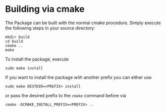 # Building via cmake

The Package can be built with the normal cmake procedure. Simply execute the following steps in your source directory:

```
mkdir build
cd build
cmake ..
make
```
To install the package, execute
```
sudo make install
```
If you want to install the package with another prefix you can either use
```
sudo make DESTDIR=<PREFIX> install
```
or pass the desired prefix to the `cmake` command before via
```
cmake -DCMAKE_INSTALL_PREFIX=<PREFIX> ..
```
